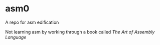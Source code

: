 # asm0
A repo for asm edification

Not learning asm by working through a book called *The Art of Assembly Language*
